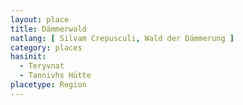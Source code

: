```yaml
---
layout: place
title: Dämmerwald
natlang: [ Silvam Crepusculi, Wald der Dämmerung ]
category: places
hasinit:
  - Teryvnat
  - Tannivhs Hütte
placetype: Region
---
```


